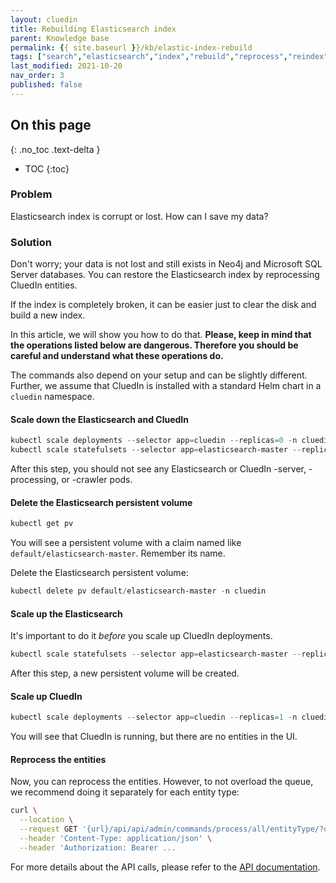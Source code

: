 ```yaml
---
layout: cluedin
title: Rebuilding Elasticsearch index
parent: Knowledge base
permalink: {{ site.baseurl }}/kb/elastic-index-rebuild
tags: ["search","elasticsearch","index","rebuild","reprocess","reindex"]
last_modified: 2021-10-20
nav_order: 3
published: false
---
```

## On this page
{: .no_toc .text-delta }
- TOC
{:toc}

### Problem
Elasticsearch index is corrupt or lost. How can I save my data?

### Solution
Don't worry; your data is not lost and still exists in Neo4j and Microsoft SQL Server databases.
You can restore the Elasticsearch index by reprocessing CluedIn entities.

If the index is completely broken, it can be easier just to clear the disk and build a new index.

In this article, we will show you how to do that. **Please, keep in mind that the operations listed below are dangerous. Therefore you should be careful and understand what these operations do.**

The commands also depend on your setup and can be slightly different. Further, we assume that CluedIn is installed with a standard Helm chart in a `cluedin` namespace.


#### Scale down the Elasticsearch and CluedIn

```powershell
kubectl scale deployments --selector app=cluedin --replicas=0 -n cluedin;
kubectl scale statefulsets --selector app=elasticsearch-master --replicas=0 -n cluedin;
```

After this step, you should not see any Elasticsearch or CluedIn -server, -processing, or -crawler pods.

#### Delete the Elasticsearch persistent volume

```powershell
kubectl get pv
```

You will see a persistent volume with a claim named like `default/elasticsearch-master`. Remember its name.

Delete the Elasticsearch persistent volume:

```powershell
kubectl delete pv default/elasticsearch-master -n cluedin
```

#### Scale up the Elasticsearch

It's important to do it *before* you scale up CluedIn deployments.

```powershell
kubectl scale statefulsets --selector app=elasticsearch-master --replicas=1 -n cluedin
```

After this step, a new persistent volume will be created.

#### Scale up CluedIn

```powershell
kubectl scale deployments --selector app=cluedin --replicas=1 -n cluedin
```

You will see that CluedIn is running, but there are no entities in the UI.

#### Reprocess the entities

Now, you can reprocess the entities. However, to not overload the queue, we recommend doing it separately for each entity type:

```bash
curl \
  --location \
  --request GET '{url}/api/api/admin/commands/process/all/entityType/?organizationId={orgid}&entityType={entitytype}&minsize=0' \
  --header 'Content-Type: application/json' \
  --header 'Authorization: Bearer ...
```

For more details about the API calls, please refer to the [API documentation](../consume/rest-api).
